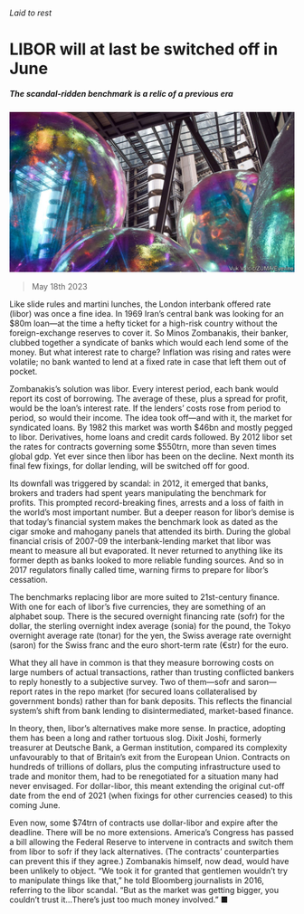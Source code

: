 ###### Laid to rest

# LIBOR will at last be switched off in June 

##### The scandal-ridden benchmark is a relic of a previous era 

![image](images/20230520_FNP503.jpg) 

> May 18th 2023 

Like slide rules and martini lunches, the London interbank offered rate (libor) was once a fine idea. In 1969 Iran’s central bank was looking for an $80m loan—at the time a hefty ticket for a high-risk country without the foreign-exchange reserves to cover it. So Minos Zombanakis, their banker, clubbed together a syndicate of banks which would each lend some of the money. But what interest rate to charge? Inflation was rising and rates were volatile; no bank wanted to lend at a fixed rate in case that left them out of pocket.

Zombanakis’s solution was libor. Every interest period, each bank would report its cost of borrowing. The average of these, plus a spread for profit, would be the loan’s interest rate. If the lenders’ costs rose from period to period, so would their income. The idea took off—and with it, the market for syndicated loans. By 1982 this market was worth $46bn and mostly pegged to libor. Derivatives, home loans and credit cards followed. By 2012 libor set the rates for contracts governing some $550trn, more than seven times global gdp. Yet ever since then libor has been on the decline. Next month its final few fixings, for dollar lending, will be switched off for good. 

Its downfall was triggered by scandal: in 2012, it emerged that banks, brokers and traders had spent years manipulating the benchmark for profits. This prompted record-breaking fines, arrests and a loss of faith in the world’s most important number. But a deeper reason for libor’s demise is that today’s financial system makes the benchmark look as dated as the cigar smoke and mahogany panels that attended its birth. During the global financial crisis of 2007-09 the interbank-lending market that libor was meant to measure all but evaporated. It never returned to anything like its former depth as banks looked to more reliable funding sources. And so in 2017 regulators finally called time, warning firms to prepare for libor’s cessation.

The benchmarks replacing libor are more suited to 21st-century finance. With one for each of libor’s five currencies, they are something of an alphabet soup. There is the secured overnight financing rate (sofr) for the dollar, the sterling overnight index average (sonia) for the pound, the Tokyo overnight average rate (tonar) for the yen, the Swiss average rate overnight (saron) for the Swiss franc and the euro short-term rate (€str) for the euro.

What they all have in common is that they measure borrowing costs on large numbers of actual transactions, rather than trusting conflicted bankers to reply honestly to a subjective survey. Two of them—sofr and saron—report rates in the repo market (for secured loans collateralised by government bonds) rather than for bank deposits. This reflects the financial system’s shift from bank lending to disintermediated, market-based finance.

In theory, then, libor’s alternatives make more sense. In practice, adopting them has been a long and rather tortuous slog. Dixit Joshi, formerly treasurer at Deutsche Bank, a German institution, compared its complexity unfavourably to that of Britain’s exit from the European Union. Contracts on hundreds of trillions of dollars, plus the computing infrastructure used to trade and monitor them, had to be renegotiated for a situation many had never envisaged. For dollar-libor, this meant extending the original cut-off date from the end of 2021 (when fixings for other currencies ceased) to this coming June.

Even now, some $74trn of contracts use dollar-libor and expire after the deadline. There will be no more extensions. America’s Congress has passed a bill allowing the Federal Reserve to intervene in contracts and switch them from libor to sofr if they lack alternatives. (The contracts’ counterparties can prevent this if they agree.) Zombanakis himself, now dead, would have been unlikely to object. “We took it for granted that gentlemen wouldn’t try to manipulate things like that,” he told Bloomberg journalists in 2016, referring to the libor scandal. “But as the market was getting bigger, you couldn’t trust it…There’s just too much money involved.” ■


